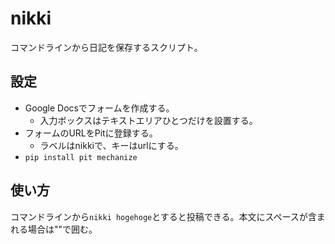
# nikki
コマンドラインから日記を保存するスクリプト。

## 設定
+ Google Docsでフォームを作成する。
  + 入力ボックスはテキストエリアひとつだけを設置する。
+ フォームのURLをPitに登録する。
  + ラベルはnikkiで、キーはurlにする。
+ `pip install pit mechanize`

## 使い方
コマンドラインから`nikki hogehoge`とすると投稿できる。本文にスペースが含まれる場合は""で囲む。

